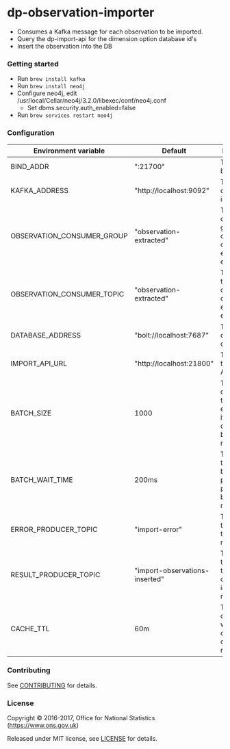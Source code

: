 dp-observation-importer
================

* Consumes a Kafka message for each observation to be imported.
* Query the dp-import-api for the dimension option database id's
* Insert the observation into the DB

### Getting started

* Run ```brew install kafka```
* Run ```brew install neo4j```
* Configure neo4j, edit /usr/local/Cellar/neo4j/3.2.0/libexec/conf/neo4j.conf
  * Set dbms.security.auth_enabled=false
* Run ```brew services restart neo4j```

### Configuration

| Environment variable       | Default                          | Description
| ---------------------------|--------------------------------- |-----------------------------------------------------
| BIND_ADDR                  | ":21700"                         | The port to bind to
| KAFKA_ADDRESS              | "http://localhost:9092"          | The address of the Kafka instance
| OBSERVATION_CONSUMER_GROUP | "observation-extracted"          | The Kafka consumer group to consume observation extracted events from
| OBSERVATION_CONSUMER_TOPIC | "observation-extracted"          | The Kafka topic to consume observation extracted events from
| DATABASE_ADDRESS           | "bolt://localhost:7687"          | The address of the database
| IMPORT_API_URL             | "http://localhost:21800"         | The URL of the import API
| BATCH_SIZE                 | 1000                             | The number of messages to process in each batch if the time out has not been reached
| BATCH_WAIT_TIME            | 200ms                            | The duration to wait before processing a partially full batch of messages
| ERROR_PRODUCER_TOPIC       | "import-error"                   | The Kafka topic to send the error messages to
| RESULT_PRODUCER_TOPIC      | "import-observations-inserted"   | The Kafka topic to send the observations inserted messages to
| CACHE_TTL                  | 60m                              | The amount of time to wait before clearing the cache (In minutes)

### Contributing

See [CONTRIBUTING](CONTRIBUTING.md) for details.

### License

Copyright © 2016-2017, Office for National Statistics (https://www.ons.gov.uk)

Released under MIT license, see [LICENSE](LICENSE.md) for details.
